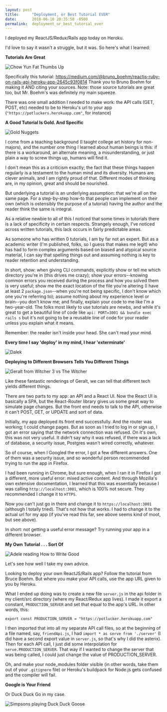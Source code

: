 ```yaml
---
layout: post
title:      "Deployment, or Best Tutorial EVER"
date:       2018-06-10 20:35:58 -0500
permalink:  deployment_or_best_tutorial_ever
---
```


I deployed my ReactJS/Redux/Rails app today on Heroku.

I'd love to say it wasn't a struggle, but it was. So here's what I learned:

**Tutorials Are Great**

![Chow Yun Fat Thumbs Up](https://i.imgur.com/K8jZPTj.gif)

Specifically this tutorial: https://medium.com/@bruno_boehm/reactjs-ruby-on-rails-api-heroku-app-2645c93f0814 Thank you to Bruno Boehm for making it AND citing your sources. Note: those source tutorials are great too, but Mr. Boehm's was definitely my main squeeze.

There was one small addition I needed to make work: the API calls (GET, POST, etc) needed to be to Heroku's url to your app (`"https://potluckers.herokuapp.com"`, for instance)

**A Good Tutorial Is Gold. And Specific**

![Gold Nuggets](https://i.imgur.com/yCFmk9s.gif)

I come from a teaching background (I taught college art history for non-majors), and the number one thing I learned about human beings is this: if there is a workaround, an alternate meaning, a misunderstanding, or just plain a way to screw things up, humans will find it.

I don't mean this as a criticism exactly; the fact that these things happen regularly is a testament to the human mind and its diversity. Humans are clever animals, and I am rightly proud of that. Different modes of thinking are, in my opinion, great and should be nourished.

But underlying a tutorial is an underlying assumption: that we're all on the same page. For a step-by-step how-to that people can implement on their own (which is ostensibly the purpose of a tutorial) having the author and the reader think the same is integral.

As a relative newbie to all of this I noticed that some times in tutorials there is a lack of specificity in certain respects. Strangely enough, I've noticed across written tutorials, this lack occurs in fairly predictable areas.

As someone who has written 0 tutorials, I am by far not an expert. But as a academic writer (I'm published, folks, so I guess that makes me legit) who has had to form complex arguments based on biased and atypical source material, I can say that spelling things out and assuming nothing is key to reader retention and understanding.

In short, show: when giving CLI commands, explicitly show or tell me which directory you're in (this drives me crazy); show your errors--knowing common errors you received during the process and how you solved them is very useful; show me the exact location of the file you're altering (I have at least 2 `package.json`--when you're not being specific, I don't know which one you're referring to); assume nothing about my experience level or brain--you don't know me; and finally, explain your code to me like I'm a two-year-old. The folks most likely to use tutorials are newbs, and while it's great to get a beautiful line of code like `api: PORT=3001 && bundle exec rails s` but it's not going to be a reusable line of code for your reader unless you explain what it means.

Remember: the reader isn't inside your head. She can't read your mind.

**Every time I say 'deploy' in my mind, I hear 'exterminate'**

![Dalek](https://i.imgur.com/TJzxyAZ.gif)

**Deploying to Different Browsers Tells You Different Things**

![Geralt from Witcher 3 vs The Witcher](https://i.imgur.com/IBOV9b4.jpg)

Like these fantastic renderings of Geralt, we can tell that different tech yields different things.

There are two parts to my app: an API and a React UI. Now the React UI is basically a SPA, but the React-Router library gives us some great way to simulate page changes. But the front end needs to talk to the API, otherwise it can't POST, GET, or UPDATE and sort of data.

Initially, my app deployed its front end successfully. And the router was working; I could change pages. But as soon as I tried to log in or sign up, I got an error saying that the network connection was refused. On it's own, this was not very useful. It didn't say why it was refused, if there was a lack of database, a security issue, Postgres wasn't wired correctly, whatever.

So of course, when I Googled the error, I got a few different answers. One of them was a security issue, and so wonderful person recommended trying to run the app in Firefox.

I had been running in Chrome, but sure enough, when I ran it in Firefox I got a different, more useful error: mixed active content. And through Mozilla's own extensive documentation, I learned that this was essentially because I was calling `http://localhost:3001`, which is 100% not secure. They recommended I change it to `HTTPS`.

Now you can't just go in there and change it to `https://localhost:3001` (although I totally tried). That's not how that works. I had to change it to the actual url for my app (if you've read this far, see above seems kind of moot, but see above).

In short: not getting a useful error message? Try running your app in a different browser.

**My Own Tutorial . . . Sort Of**

![Adele reading How to Write Good](https://i.imgur.com/okl22cn.gif)

Let's see how well I take my own advice.

Looking to deploy your own ReactJS/Rails app? Follow the tutorial from Bruce Boehm. But where you make your API calls, use the app URL given to you by Heroku.

What I ended up doing was to create a new file `server.js` in the api folder in my client/src directory (where my React/Redux app lives). I made it export a constant, `PRODUCTION_SERVER` and set that equal to the app's URL. In other words, this:

`export const PRODUCTION_SERVER = "https://potlucker.herokuapp.com"`

I then imported that into all my separate API call files, so at the beginning of a file named, say, `friendApi.js`, I had `import * as serve from './server'` (I did have a second export value in `server.js`, so that's why I did the asterix). Then for each API call, I just did some interpolation for `serve.PRODUCTION_SERVER`. That way if I wanted to change the server that was being called, I could just change the value of PRODUCTION_SERVER.

 Oh, and make your node_modules folder visible (in other words, take them out of your `.gitignore` file) or Heroku's buildpack for Node.js gets confused and the compiler will fail.

 **Google is Your Friend**

 Or Duck Duck Go in my case.

![Simpsons playing Duck Duck Goose](https://i.imgur.com/cytAqE9.gif)
